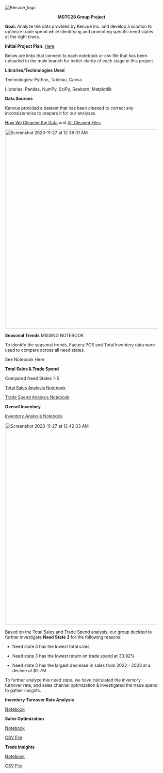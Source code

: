 ![Kenvue_logo](https://github.com/tchungg/MGTC28_Group_Project/assets/145488074/2b79478a-0a87-406b-8061-8c56ff78093e)


<p align="center"><b>MGTC28 Group Project</b></p>

**Goal:** Analyze the data provided by Kenvue Inc. and develop a solution to optimize trade spend while identifying and promoting specific need states at the right times.

**Initial Project Plan:** [Here](https://github.com/tchungg/MGTC28_Group_Project/blob/main/Initial%20Project%20Plan)

Below are links that connect to each notebook or csv file that has been uploaded to the main branch for better clarity of each stage in this project.


**Libraries/Technologies Used**

Technologies: Python, Tableau, Canva 

Libraries: Pandas, NumPy, SciPy, Seaborn, Matplotlib


**Data Sources** 

Kenvue provided a dataset that has been cleaned to correct any inconsistencies to prepare it for our analyses. 

[How We Cleaned the Data](https://github.com/tchungg/MGTC28_Group_Project/tree/main/Cleaning%20Data%20Set%20Notebooks) and [All Cleaned Files](https://github.com/tchungg/MGTC28_Group_Project/tree/main/Cleaned%20Data%20Sets)


          
<img width="654" alt="Screenshot 2023-11-27 at 12 39 01 AM" src="https://github.com/tchungg/MGTC28_Group_Project/assets/145488074/ca3840cf-d56b-4ac3-931f-9f005c41678b">


**Seasonal Trends**
MISSING NOTEBOOK

To identify the seasonal trends, Factory POS and Total Inventory data were used to compare across all need states. 


See Notebook Here: 


**Total Sales & Trade Spend**

Compared Need States 1-5

[Total Sales Analysis Notebook](https://github.com/tchungg/MGTC28_Group_Project/tree/main/Total%20Sales_Need%20State_Line%20Graphs) 


[Trade Spend Analysis Notebook](https://github.com/tchungg/MGTC28_Group_Project/blob/0343b0e123adda2599bc2ca4072f1116c559df8e/Other/Trade%20Spend%20%26%20Need%20State%20Seasonality.ipynb)


**Overall Inventory**

[Inventory Analysis Notebook](https://github.com/tchungg/MGTC28_Group_Project/blob/ef7b7b0234f504e7a32c886007089516eb6c80b8/Other/Overall%20Inventory%20Analysis%20Notebook.ipynb)

                           
<img width="664" alt="Screenshot 2023-11-27 at 12 42 03 AM" src="https://github.com/tchungg/MGTC28_Group_Project/assets/145488074/5693e6ac-2e28-4676-ad38-4e51ba925a0c">


Based on the Total Sales and Trade Spend analysis, our group decided to further investigate **Need State 3** for the following reasons:

- Need state 3 has the lowest total sales

- Need state 3 has the lowest return on trade spend at 33.92%

- Need state 3 has the largest decrease in sales from 2022 - 2023 at a decline of $2.7M


To further analyze this need state, we have calculated the inventory turnover rate, and sales channel optimization & investigated the trade spend to gather insights. 


**Inventory Turnover Rate Analysis**

[Notebook](https://github.com/tchungg/MGTC28_Group_Project/blob/ab32ca621cf07ed842d99a848318216fa6d185b1/Inventory%20Turnover%20Rate%20Analysis.ipynb)


**Sales Optimization**

[Notebook](https://github.com/tchungg/MGTC28_Group_Project/blob/5e7b4c9711e425bf7e3f9d7065ed6d3ae30bd372/Need%20State%203%20Files/Need%20State%203_Sales%20Optimization%20Notebook.ipynb)

[CSV File](https://github.com/tchungg/MGTC28_Group_Project/blob/dd4fdb3bebcd1d4864835c78871319e3bbea3bb2/Need%20State%203%20Files/Need%20State%203_Sales%20Optimization.csv)

**Trade Insights**


[Notebook](https://github.com/tchungg/MGTC28_Group_Project/blob/cedf75a836c54778a35cd87ca65ab5e4760dfa3a/Need%20State%203%20Files/Need%20State%203_Trade%20Insights_Notebook.ipynb)


[CSV File](https://github.com/tchungg/MGTC28_Group_Project/blob/main/Need%20State%203%20Files/Need%20State%203_Trade%20Insights.csv)



